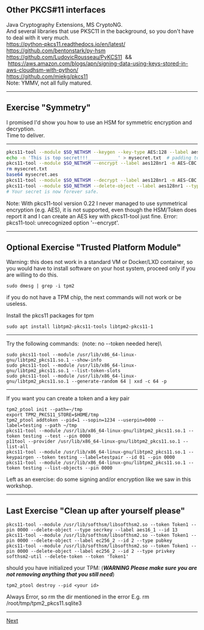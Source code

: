 ## Other PKCS#11 interfaces
Java Cryptography Extensions, MS CryptoNG.\
And several libraries that use PKSC11 in the background, so you don't
have to deal with it very much.\
<https://python-pkcs11.readthedocs.io/en/latest/>\
<https://github.com/bentonstark/py-hsm>\
<https://github.com/LudovicRousseau/PyKCS11>  &&
 <https://aws.amazon.com/blogs/apn/signing-data-using-keys-stored-in-aws-cloudhsm-with-python/>\
<https://github.com/miekg/pkcs11>\
Note: YMMV, not all fully matured.

--------------------
## Exercise "Symmetry"
I promised I'd show you how to use an HSM for symmetric encryption and decryption.  
Time to deliver.  

-------------------
``` bash
pkcs11-tool --module $SO_NETHSM --keygen --key-type AES:128 --label aes128nr1
echo -n 'This is top secret!!!___________' > mysecret.txt  # padding to get a multiple of 16 bytes
pkcs11-tool --module $SO_NETHSM --encrypt --label aes128nr1 -m AES-CBC --iv "deadbeefdeadbeefdeadbeefdeadbeef" -i mysecret.txt -o mysecret.aes
rm mysecret.txt
base64 mysecret.aes
pkcs11-tool --module $SO_NETHSM --decrypt --label aes128nr1 -m AES-CBC --iv "deadbeefdeadbeefdeadbeefdeadbeef" -i mysecret.aes
pkcs11-tool --module $SO_NETHSM --delete-object --label aes128nr1 --type secrkey
# Your secret is now forever safe.
```
Note: With pkcs11-tool version 0.22 I never managed to use symmetrical encryption (e.g. AES), it is not supported, even though the
HSM/Token does report it and I can create an AES key with pkcs11-tool just fine.
Error: pkcs11-tool: unrecognized option '--encrypt'.


---------------
## Optional Exercise "Trusted Platform Module"
Warning: this does not work in a standard VM or Docker/LXD container, so
you would have to install software on your host system, proceed only
if you are willing to do this.

```
sudo dmesg | grep -i tpm2
```
if you do not have a TPM chip, the next commands will not work or be useless.


Install the pkcs11 packages for tpm
```
sudo apt install libtpm2-pkcs11-tools libtpm2-pkcs11-1
```

--------------
Try the following commands:
 (note: no --token needed here)\
```
sudo pkcs11-tool --module /usr/lib/x86_64-linux-gnu/libtpm2_pkcs11.so.1 --show-info
sudo pkcs11-tool --module /usr/lib/x86_64-linux-gnu/libtpm2_pkcs11.so.1 --list-token-slots
sudo pkcs11-tool --module /usr/lib/x86_64-linux-gnu/libtpm2_pkcs11.so.1 --generate-random 64 | xxd -c 64 -p
```

--------------
If you want you can create a token and a key pair
```
tpm2_ptool init --path=~/tmp
export TPM2_PKCS11_STORE=$HOME/tmp
tpm2_ptool addtoken --pid=1 --sopin=1234 --userpin=0000 --label=testing --path ~/tmp
pkcs11-tool --module /usr/lib/x86_64-linux-gnu/libtpm2_pkcs11.so.1 --token testing --test --pin 0000
p11tool --provider /usr/lib/x86_64-linux-gnu/libtpm2_pkcs11.so.1 --list-all
pkcs11-tool --module /usr/lib/x86_64-linux-gnu/libtpm2_pkcs11.so.1 --keypairgen --token testing --label=testpair --id 01 --pin 0000
pkcs11-tool --module /usr/lib/x86_64-linux-gnu/libtpm2_pkcs11.so.1 --token testing --list-objects --pin 0000
```
Left as an exercise: do some signing and/or encryption like we saw in this workshop.

----------
## Last Exercise "Clean up after yourself please"
```
pkcs11-tool --module /usr/lib/softhsm/libsofthsm2.so --token Token1 --pin 0000 --delete-object --type secrkey --label aes16_1 --id 13
pkcs11-tool --module /usr/lib/softhsm/libsofthsm2.so --token Token1 --pin 0000 --delete-object --label ec256_2 --id 2 --type pubkey
pkcs11-tool --module /usr/lib/softhsm/libsofthsm2.so --token Token1 --pin 0000 --delete-object --label ec256_2 --id 2 --type privkey
softhsm2-util --delete-token --token 'Token1'
```

should you have initialized your TPM:
(***WARNING Please make sure you are not removing anything that you still need***)
```
tpm2_ptool destroy --pid <your id>
```
Always Error, so rm the dir mentioned in the error
E.g. rm /root/tmp/tpm2_pkcs11.sqlite3

--------------------
[Next](https://github.com/niek-sidn/hsm_workshop/blob/main/Slide18.md)
